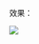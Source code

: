 效果：


![](https://github.com/Kevincyc99/Images-Store/blob/main/LearnOpenGL/Results/02_Hello_Triangle(Rectangle).png)
